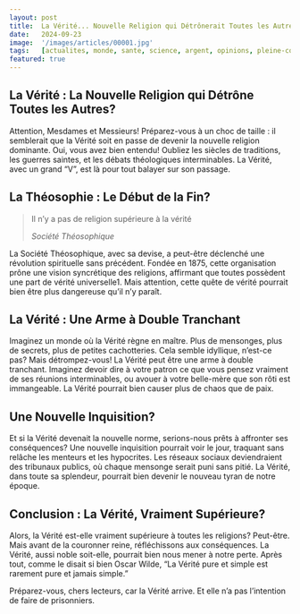 ```yaml
---
layout: post
title:  La Vérité... Nouvelle Religion qui Détrônerait Toutes les Autres?
date:   2024-09-23
image:  '/images/articles/00001.jpg'
tags:   [actualites, monde, sante, science, argent, opinions, pleine-conscience, recettes, horoscope, mots-croises]
featured: true
---
```

## La Vérité : La Nouvelle Religion qui Détrône Toutes les Autres?
Attention, Mesdames et Messieurs! Préparez-vous à un choc de taille : il semblerait que la Vérité soit en passe de devenir la nouvelle religion dominante. Oui, vous avez bien entendu! Oubliez les siècles de traditions, les guerres saintes, et les débats théologiques interminables. La Vérité, avec un grand “V”, est là pour tout balayer sur son passage.

## La Théosophie : Le Début de la Fin?
> Il n’y a pas de religion supérieure à la vérité
>
> <cite>Société Théosophique</cite>

La Société Théosophique, avec sa devise, a peut-être déclenché une révolution spirituelle sans précédent. Fondée en 1875, cette organisation prône une vision syncrétique des religions, affirmant que toutes possèdent une part de vérité universelle1. Mais attention, cette quête de vérité pourrait bien être plus dangereuse qu’il n’y paraît.

## La Vérité : Une Arme à Double Tranchant
Imaginez un monde où la Vérité règne en maître. Plus de mensonges, plus de secrets, plus de petites cachotteries. Cela semble idyllique, n’est-ce pas? Mais détrompez-vous! La Vérité peut être une arme à double tranchant. Imaginez devoir dire à votre patron ce que vous pensez vraiment de ses réunions interminables, ou avouer à votre belle-mère que son rôti est immangeable. La Vérité pourrait bien causer plus de chaos que de paix.

## Une Nouvelle Inquisition?
Et si la Vérité devenait la nouvelle norme, serions-nous prêts à affronter ses conséquences? Une nouvelle inquisition pourrait voir le jour, traquant sans relâche les menteurs et les hypocrites. Les réseaux sociaux deviendraient des tribunaux publics, où chaque mensonge serait puni sans pitié. La Vérité, dans toute sa splendeur, pourrait bien devenir le nouveau tyran de notre époque.

## Conclusion : La Vérité, Vraiment Supérieure?
Alors, la Vérité est-elle vraiment supérieure à toutes les religions? Peut-être. Mais avant de la couronner reine, réfléchissons aux conséquences. La Vérité, aussi noble soit-elle, pourrait bien nous mener à notre perte. Après tout, comme le disait si bien Oscar Wilde, “La Vérité pure et simple est rarement pure et jamais simple.”

Préparez-vous, chers lecteurs, car la Vérité arrive. Et elle n’a pas l’intention de faire de prisonniers.